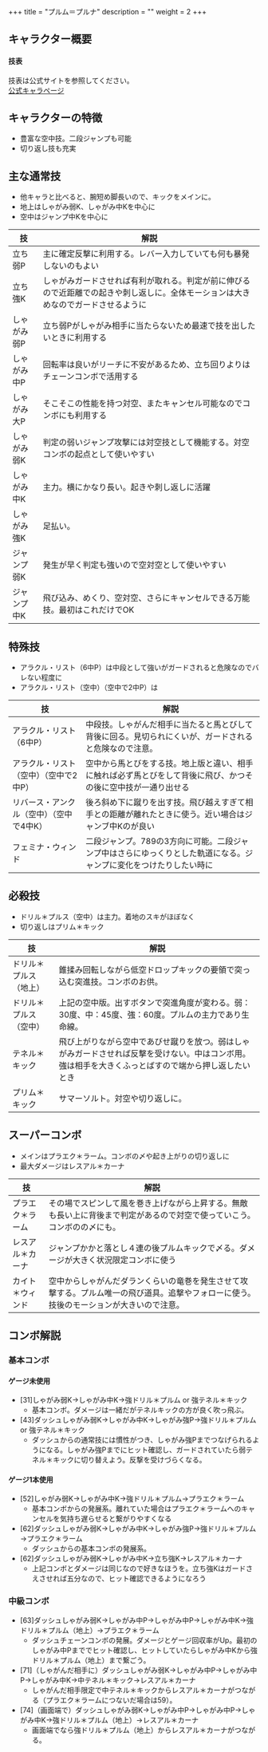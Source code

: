 +++
title = "プルム＝プルナ"
description = ""
weight = 2
+++

## キャラクター概要

#### 技表

技表は公式サイトを参照してください。  
[公式キャラページ](http://www.arika.co.jp/product/fexl_hp/jp/chara_jp/fexl_jp_chara14.html)

## キャラクターの特徴
- 豊富な空中技。二段ジャンプも可能
- 切り返し技も充実

## 主な通常技
- 他キャラと比べると、腕短め脚長いので、キックをメインに。  
- 地上はしゃがみ弱K、しゃがみ中Kを中心に
- 空中はジャンプ中Kを中心に

|技 |解説|
|---|----|
|立ち弱P|主に確定反撃に利用する。レバー入力していても何も暴発しないのもよい|
|立ち強K|しゃがみガードさせれば有利が取れる。判定が前に伸びるので近距離での起きや刺し返しに。全体モーションは大きめなのでガードさせるように|
|しゃがみ弱P|立ち弱Pがしゃがみ相手に当たらないため最速で技を出したいときに利用する|
|しゃがみ中P|回転率は良いがリーチに不安があるため、立ち回りよりはチェーンコンボで活用する|
|しゃがみ大P|そこそこの性能を持つ対空、またキャンセル可能なのでコンボにも利用する|
|しゃがみ弱K|判定の弱いジャンプ攻撃には対空技として機能する。対空コンボの起点として使いやすい|
|しゃがみ中K|主力。横にかなり長い。起きや刺し返しに活躍|
|しゃがみ強K|足払い。|
|ジャンプ弱K|発生が早く判定も強いので空対空として使いやすい|
|ジャンプ中K|飛び込み、めくり、空対空、さらにキャンセルできる万能技。最初はこれだけでOK|

## 特殊技
- アラクル・リスト（6中P）は中段として強いがガードされると危険なのでバレない程度に
- アラクル・リスト（空中）（空中で2中P）は

|技 |解説|
|---|----|
|アラクル・リスト（6中P）|中段技。しゃがんだ相手に当たると馬とびして背後に回る。見切られにくいが、ガードされると危険なので注意。|
|アラクル・リスト（空中）（空中で2中P）|空中から馬とびをする技。地上版と違い、相手に触れば必ず馬とびをして背後に飛び、かつその後に空中技が一通り出せる|
|リバース・アンクル（空中）（空中で4中K）|後ろ斜め下に蹴りを出す技。飛び越えすぎて相手との距離が離れたときに使う。近い場合はジャンブ中Kのが良い|
|フェミナ・ウィンド|二段ジャンプ。789の3方向に可能。二段ジャンプ中はさらにゆっくりとした軌道になる。ジャンプに変化をつけたりしたい時に|


## 必殺技
- ドリル＊プルス（空中）は主力。着地のスキがほぼなく
- 切り返しはプリム＊キック

|技 |解説|
|---|----|
|ドリル＊プルス（地上）|錐揉み回転しながら低空ドロップキックの要領で突っ込む突進技。コンボのお供。|
|ドリル＊プルス（空中）|上記の空中版。出すボタンで突進角度が変わる。弱：30度、中：45度、強：60度。プルムの主力であり生命線。|
|テネル＊キック|飛び上がりながら空中であびせ蹴りを放つ。弱はしゃがみガードさせれば反撃を受けない。中はコンボ用。強は相手を大きくふっとばすので端から押し返したいとき|
|プリム＊キック|サマーソルト。対空や切り返しに。|
 
## スーパーコンボ
- メインはプラエク＊ラーム。コンボの〆や起き上がりの切り返しに
- 最大ダメージはレスアル＊カーナ

|技 |解説|
|---|----|
|プラエク＊ラーム|その場でスピンして風を巻き上げながら上昇する。無敵も長い上に背後まで判定があるので対空で使っていこう。コンボのの〆にも。|
|レスアル＊カーナ|ジャンプかかと落とし４連の後プルムキックで〆る。ダメージが大きく状況限定コンボに使う|
|カイト＊ウィンド|空中からしゃがんだダランくらいの竜巻を発生させて攻撃する。プルム唯一の飛び道具。追撃やフォローに使う。技後のモーションが大きいので注意。|

## コンボ解説

### 基本コンボ

#### ゲージ未使用
- [31]しゃがみ弱K→しゃがみ中K→強ドリル＊プルム or 強テネル＊キック
    - 基本コンボ。ダメージは一緒だがテネルキックの方が良く吹っ飛ぶ。
- [43]ダッシュしゃがみ弱K→しゃがみ中K→しゃがみ強P→強ドリル＊プルム or 強テネル＊キック
    - ダッシュからの通常技には慣性がつき、しゃがみ強Pまでつなげられるようになる。しゃがみ強Pまでにヒット確認し、ガードされていたら弱テネル＊キックに切り替えよう。反撃を受けづらくなる。

#### ゲージ1本使用
- [52]しゃがみ弱K→しゃがみ中K→強ドリル＊プルム→プラエク＊ラーム
    - 基本コンボからの発展系。離れていた場合はプラエク＊ラームへのキャンセルを気持ち遅らせると繋がりやすくなる
- [62]ダッシュしゃがみ弱K→しゃがみ中K→しゃがみ強P→強ドリル＊プルム→プラエク＊ラーム
    - ダッシュからの基本コンボの発展系。
- [62]ダッシュしゃがみ弱K→しゃがみ中K→立ち強K→レスアル＊カーナ
    - 上記コンボとダメージは同じなので好きなほうを。立ち強Kはガードさえさせれば五分なので、ヒット確認できるようになろう

### 中級コンボ
- [63]ダッシュしゃがみ弱K→しゃがみ中P→しゃがみ中P→しゃがみ中K→強ドリル＊プルム（地上）→プラエク＊ラーム
    - ダッシュチェーンコンボの発展。ダメージとゲージ回収率がUp。最初のしゃがみ中Pまででヒット確認し、ヒットしていたらしゃがみ中Kから強ドリル＊プルム（地上）まで繋ごう。
- [71]（しゃがんだ相手に）ダッシュしゃがみ弱K→しゃがみ中P→しゃがみ中P→しゃがみ中K→中テネル＊キック→レスアル＊カーナ
    - しゃがんだ相手限定で中テネル＊キックからレスアル＊カーナがつながる（プラエク＊ラームにつないだ場合は59）。
- [74]（画面端で）ダッシュしゃがみ弱K→しゃがみ中P→しゃがみ中P→しゃがみ中K→強ドリル＊プルム（地上）→レスアル＊カーナ
    - 画面端でなら強ドリル＊プルム（地上）からレスアル＊カーナがつながる。


